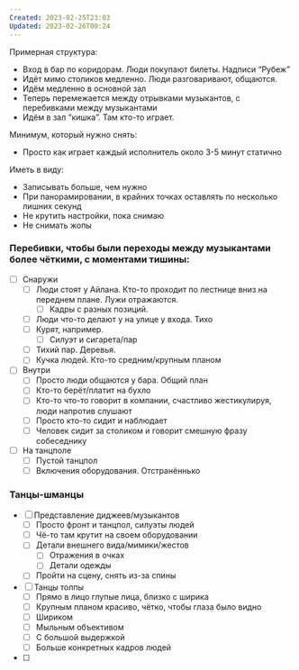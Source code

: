 ```yaml
---
Created: 2023-02-25T23:03
Updated: 2023-02-26T00:24
---
```

Примерная структура:
- Вход в бар по коридорам. Люди покупают билеты. Надписи “Рубеж”
- Идёт мимо столиков медленно. Люди разговаривают, общаются.
- Идём медленно в основной зал
- Теперь перемежается между отрывками музыкантов, с перебивками между музыкантами
- Идём в зал “кишка”. Там кто-то играет.
  
Минимум, который нужно снять:
- Просто как играет каждый исполнитель около 3-5 минут статично
  
Иметь в виду:
- Записывать больше, чем нужно
- При панорамировании, в крайних точках оставлять по несколько лишних секунд
- Не крутить настройки, пока снимаю
- Не снимать жопы
### Перебивки, чтобы были переходы между музыкантами более чёткими, с моментами тишины:
- [ ] Снаружи
    - [ ] Люди стоят у Айлана. Кто-то проходит по лестнице вниз на переднем плане. Лужи отражаются.
        - [ ] Кадры с разных позиций.
    - [ ] Люди что-то делают у на улице у входа. Тихо
    - [ ] Курят, например.
        - [ ] Силуэт и сигарета/пар
    - [ ] Тихий пар. Деревья.
    - [ ] Кучка людей. Кто-то средним/крупным планом
- [ ] Внутри
    - [ ] Просто люди общаются у бара. Общий план
    - [ ] Кто-то берёт/платит на бухло
    - [ ] Кто-то что-то говорит в компании, счастливо жестикулируя, люди напротив слушают
    - [ ] Просто кто-то сидит и наблюдает
    - [ ] Человек сидит за столиком и говорит смешную фразу собеседнику
- [ ] На танцполе
    - [ ] Пустой танцпол
    - [ ] Включения оборудования. Отстранённько
### Танцы-шманцы
- [ ] Представление диджеев/музыкантов
    - [ ] Просто фронт и танцпол, силуэты людей
    - [ ] Чё-то там крутит на своем оборудовании
    - [ ] Детали внешнего вида/мимики/жестов
        - [ ] Отражения в очках
        - [ ] Детали одежды
    - [ ] Пройти на сцену, снять из-за спины
- [ ] Танцы толпы
    - [ ] Прямо в лицо глупые лица, близко с ширика
    - [ ] Крупным планом красиво, чётко, чтобы глаза было видно
    - [ ] Шириком
    - [ ] Мыльным объективом
    - [ ] С большой выдержкой
    - [ ] Больше конкретных кадров людей
- [ ]